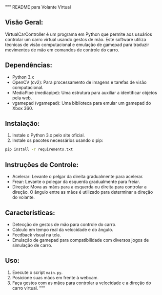 """
README para Volante Virtual

Visão Geral:
------------
VirtualCarController é um programa em Python que permite aos usuários controlar um carro virtual usando gestos de mão. Este software utiliza técnicas de visão computacional e emulação de gamepad para traduzir movimentos de mão em comandos de controle do carro.

Dependências:
-------------
- Python 3.x
- OpenCV (cv2): Para processamento de imagens e tarefas de visão computacional.
- MediaPipe (mediapipe): Uma estrutura para auxiliar a identificar objetos pela web.
- vgamepad (vgamepad): Uma biblioteca para emular um gamepad do Xbox 360.

Instalação:
-----------
1. Instale o Python 3.x pelo site oficial.
2. Instale os pacotes necessários usando o pip:

```bash
pip install -r requirements.txt
```
Instruções de Controle:
-----------------------
- Acelerar: Levante o pelgar da direita gradualmente para acelerar.
- Frear: Levante o polegar da esquerda gradualmente para freiar.
- Direção: Mova as mãos para a esquerda ou direita para controlar a direção. O ângulo entre as mãos é utilizado para determinar a direção do volante.

Características:
----------------
- Detecção de gestos de mão para controle do carro.
- Cálculo em tempo real da velocidade e do ângulo.
- Feedback visual na tela.
- Emulação de gamepad para compatibilidade com diversos jogos de simulação de carro.

Uso:
----
1. Execute o script `main.py`.
2. Posicione suas mãos em frente à webcam.
3. Faça gestos com as mãos para controlar a velocidade e a direção do carro virtual.
"""
